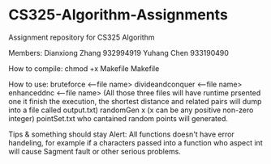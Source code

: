 # CS325-Algorithm-Assignments
Assignment repository  for  CS325 Algorithm 

Members:
Dianxiong Zhang 932994919
Yuhang Chen 933190490

How to compile: 
chmod +x Makefile
Makefile

How to use:
bruteforce <--file name>
divideandconquer <--file name>
enhanceddnc <--file name>    (All those three files will have runtime prsented one it finish the execution, the shortest distance and related pairs will dump into a file called output.txt)
randomGen x (x can be any positive non-zero integer) pointSet.txt who cantained random points will generated.

Tips & something should stay Alert:
All functions doesn't have error handeling, for example if a characters passed into a function who aspect int will cause Sagment fault or other serious problems.